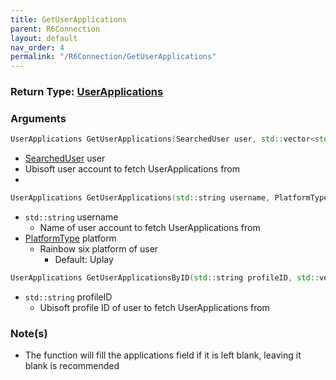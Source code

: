 ```yaml
---
title: GetUserApplications
parent: R6Connection
layout: default
nav_order: 4
permalink: "/R6Connection/GetUserApplications"
---
```


### Return Type: [UserApplications](/R6pp/Types/UserApplications)

### Arguments 
```cpp 
UserApplications GetUserApplications(SearchedUser user, std::vector<std::string> applications = {});
```
* [SearchedUser](/Types/SearchedUser) user
 * Ubisoft user account to fetch UserApplications from
* 
 
```cpp
UserApplications GetUserApplications(std::string username, PlatformType platform = PlatformType::Uplay, std::vector<std::string> applications = {});
```
* `std::string` username
	* Name of user account to fetch UserApplications from
* [PlatformType](/Types/PlatformType) platform
	* Rainbow six platform of user
		* Default: Uplay

```cpp
UserApplications GetUserApplicationsByID(std::string profileID, std::vector<std::string> applications = {});
```
* `std::string` profileID
	* Ubisoft profile ID of user to fetch UserApplications from

### Note(s)
* The function will fill the applications field if it is left blank, leaving it blank is recommended